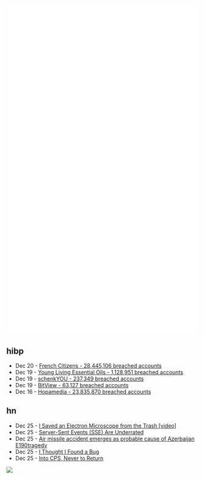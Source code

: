 ![Metrics](https://raw.githubusercontent.com/phixion/phixion/master/metrics.svg)

## hibp

<!--
for https://github.com/phixion/phixion/blob/main/.github/workflows/feeds.yml
-->
<!--START_SECTION:haveibeenpwnd-->
- Dec 20 - [French Citizens - 28,445,106 breached accounts](https://haveibeenpwned.com/PwnedWebsites#FrenchCitizens)
- Dec 19 - [Young Living Essential Oils - 1,128,951 breached accounts](https://haveibeenpwned.com/PwnedWebsites#YoungLivingEssentialOils)
- Dec 19 - [schenkYOU - 237,349 breached accounts](https://haveibeenpwned.com/PwnedWebsites#schenkYOU)
- Dec 19 - [BitView - 63,127 breached accounts](https://haveibeenpwned.com/PwnedWebsites#BitView)
- Dec 16 - [Hopamedia - 23,835,870 breached accounts](https://haveibeenpwned.com/PwnedWebsites#Hopamedia)
<!--END_SECTION:haveibeenpwnd-->

## hn

<!--
for https://github.com/phixion/phixion/blob/main/.github/workflows/feeds.yml
-->
<!--START_SECTION:hn-->
- Dec 25 - [I Saved an Electron Microscope from the Trash [video]](https://www.youtube.com/watch?v=Kqx9blbYDB0)
- Dec 25 - [Server-Sent Events (SSE) Are Underrated](https://igorstechnoclub.com/server-sent-events-sse-are-underrated/)
- Dec 25 - [Air missile accident emerges as probable cause of Azerbaijan E190tragedy](https://www.euronews.com/2024/12/25/azerbaijani-passenger-plane-crashes-near-kazakh-city-of-aktau)
- Dec 25 - [I Thought I Found a Bug](https://www.os2museum.com/wp/i-thought-i-found-a-bug/)
- Dec 25 - [Into CPS, Never to Return](https://bernsteinbear.com/blog/cps/)
<!--END_SECTION:hn-->

<!--
for https://yhype.me
-->
![](https://hit.yhype.me/github/profile?user_id=13013670)
